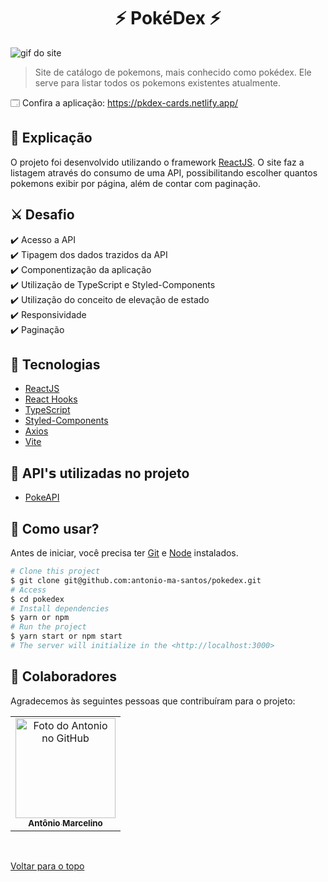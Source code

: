 <h1 align="center">⚡ PokéDex ⚡</h1>

<img src="src/assets/pokedex.gif" alt="gif do site">

> Site de catálogo de pokemons, mais conhecido como pokédex. Ele serve para listar todos os pokemons existentes atualmente.

🗔 Confira a aplicação: https://pkdex-cards.netlify.app/ <br>

## :page_facing_up: Explicação

O projeto foi desenvolvido utilizando o framework [ReactJS](https://pt-br.reactjs.org/docs/getting-started.html). O site faz a listagem através do consumo de uma API, possibilitando escolher quantos pokemons exibir por página, além de contar com paginação. 

## ⚔️ Desafio

:heavy_check_mark: Acesso a API\
:heavy_check_mark: Tipagem dos dados trazidos da API\
:heavy_check_mark: Componentização da aplicação\
:heavy_check_mark: Utilização de TypeScript e Styled-Components\
:heavy_check_mark: Utilização do conceito de elevação de estado\
:heavy_check_mark: Responsividade\
:heavy_check_mark: Paginação

## 🚀 Tecnologias ##

- [ReactJS](https://pt-br.reactjs.org/)
- [React Hooks](https://pt-br.reactjs.org/docs/hooks-intro.html)
- [TypeScript](https://www.typescriptlang.org/)
- [Styled-Components](https://styled-components.com/)
- [Axios](https://axios-http.com/ptbr/docs/intro)
- [Vite](https://vitejs.dev/)

## 📡 API'𝘀 utilizadas no projeto ##

- [PokeAPI](https://pokeapi.co/)

## :closed_book: Como usar? ##

Antes de iniciar, você precisa ter [Git](https://git-scm.com) e [Node](https://nodejs.org/en/) instalados.

```bash
# Clone this project
$ git clone git@github.com:antonio-ma-santos/pokedex.git
# Access
$ cd pokedex
# Install dependencies
$ yarn or npm 
# Run the project
$ yarn start or npm start 
# The server will initialize in the <http://localhost:3000>
```

## 🤝 Colaboradores

Agradecemos às seguintes pessoas que contribuíram para o projeto:

<table>
  <tr>
    <td align="center">
      <a href="#">
        <img src="https://github.com/antonio-ma-santos.png" width="160px;" alt="Foto do Antonio no GitHub"/><br>
        <sub>
          <b>Antônio Marcelino</b>
        </sub>
      </a>
    </td>
  </tr>
</table>

&#xa0;

<a href="#top">Voltar para o topo</a>
